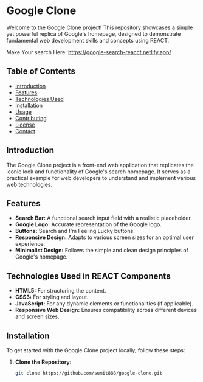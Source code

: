 # Google Clone

Welcome to the Google Clone project! This repository showcases a simple yet powerful replica of Google's homepage, designed to demonstrate fundamental web development skills and concepts using REACT.

Make Your search Here: https://google-search-reacct.netlify.app/

## Table of Contents

- [Introduction](#introduction)
- [Features](#features)
- [Technologies Used](#technologies-used)
- [Installation](#installation)
- [Usage](#usage)
- [Contributing](#contributing)
- [License](#license)
- [Contact](#contact)

## Introduction

The Google Clone project is a front-end web application that replicates the iconic look and functionality of Google's search homepage. It serves as a practical example for web developers to understand and implement various web technologies.

## Features

- **Search Bar:** A functional search input field with a realistic placeholder.
- **Google Logo:** Accurate representation of the Google logo.
- **Buttons:** Search and I'm Feeling Lucky buttons.
- **Responsive Design:** Adapts to various screen sizes for an optimal user experience.
- **Minimalist Design:** Follows the simple and clean design principles of Google's homepage.

## Technologies Used in REACT Components

- **HTML5:** For structuring the content.
- **CSS3:** For styling and layout.
- **JavaScript:** For any dynamic elements or functionalities (if applicable).
- **Responsive Web Design:** Ensures compatibility across different devices and screen sizes.

## Installation

To get started with the Google Clone project locally, follow these steps:

1. **Clone the Repository:**

   ```bash
   git clone https://github.com/sumit888/google-clone.git
